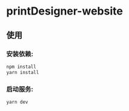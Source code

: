 # printDesigner-website
## 使用

### 安装依赖:

~~~bash
npm install
yarn install
~~~

### 启动服务:

~~~bash
yarn dev
~~~
